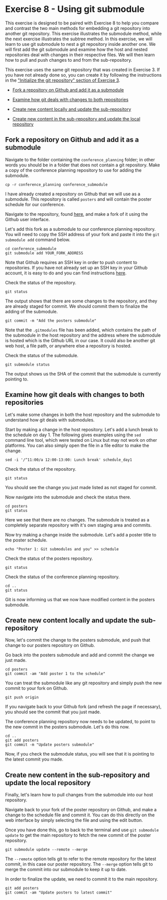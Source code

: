 # Exercise 8 - Using git submodule

This exercise is designed to be paired with Exercise 8 to help you compare and contrast the two main methods for embedding a git repository into another git repository. This exercise illustrates the submodule method, while the next exercise illustrates the subtree method. In this exercise, we will learn to use git submodule to nest a git repository inside another one. We will first add the git submodule and examine how the host and nested repositories deal with changes in their respective files. We will then learn how to pull and push changes to and from the sub-repository.

This exercise uses the same git repository that was created in Exercise 3. If you have not already done so, you can create it by following the instructions in the ["Initialize the git repository" section of Exercise 3](./Exercise_3.md#initialize).

* [Fork a repository on Github and add it as a submodule](#submodule)

* [Examine how git deals with changes to both repositories](#examine)

* [Create new content locally and update the sub-repository](#push)

* [Create new content in the sub-repository and update the local repository](#pull)

## Fork a repository on Github and add it as a submodule <a name="submodule"></a>

Navigate to the folder containing the `conference_planning` folder; in other words you should be in a folder that does not contain a git repository. Make a copy of the conference planning repository to use for adding the submodule.

```plaintext
cp -r conference_planning conference_submodule
```

I have already created a repository on Github that we will use as a submodule. This repository is called `posters` and will contain the poster schedule for our conference.

Navigate to the repository, found [here](https://github.com/kosterried/posters), and make a fork of it using the Github user interface.

Let's add this fork as a submodule to our conference planning repository. You will need to copy the SSH address of your fork and paste it into the `git submodule add` command below.

```plaintext
cd conference_submodule
git submodule add YOUR_FORK_ADDRESS
```

Note that Github requires an SSH key in order to push content to repositories. If you have not already set up an SSH key in your Github account, it is easy to do and you can find instructions [here](https://docs.github.com/en/authentication/connecting-to-github-with-ssh/adding-a-new-ssh-key-to-your-github-account).

Check the status of the repository.

```plaintext
git status
```

The output shows that there are some changes to the repository, and they are already staged for commit. We should commit them to finalize the adding of the submodule.

```plaintext
git commit -m "Add the posters submodule"
```

Note that the `.gitmodules` file has been added, which contains the path of the submodule in the host repository and the address where the submodule is hosted which is the Github URL in our case. It could also be another git web host, a file path, or anywhere else a repository is hosted.

Check the status of the submodule.

```plaintext
git submodule status
```

The output shows us the SHA of the commit that the submodule is currently pointing to.  

## Examine how git deals with changes to both repositories <a name="examine"></a>

Let's make some changes in both the host repository and the submodule to understand how git deals with submodules.  

Start by making a change in the host repository. Let's add a lunch break to the schedule on day 1. The following gives examples using the `sed` command line tool, which were tested on Linux but may not work on other platforms. You can also simply open the file in a file editor to make the change.


```plaintext
sed -i '/^11:00/a 12:00-13:00: Lunch break' schedule_day1
```

Check the status of the repository.

```plaintext
git status
```

You should see the change you just made listed as not staged for commit.

Now navigate into the submodule and check the status there.

```plaintext
cd posters
git status
```

Here we see that there are no changes. The submodule is treated as a completely separate repository with it's own staging area and commits.

Now try making a change inside the submodule. Let's add a poster title to the poster schedule.

```plaintext
echo "Poster 1: Git submodules and you" >> schedule
```

Check the status of the posters repository.

```plaintext
git status
```

Check the status of the conference planning repository.

```plaintext
cd ..
git status
```

Git is now informing us that we now have modified content in the posters submodule.  

## Create new content locally and update the sub-repository <a name="push"></a>
Now, let's commit the change to the posters submodule, and push that change to our posters repository on Github.

Go back into the posters submodule and add and commit the change we just made.

```plaintext
cd posters
git commit -am "Add poster 1 to the schedule"
```

You can treat the submodule like any git repository and simply push the new commit to your fork on Github.  

```plaintext
git push origin
```

If you navigate back to your Github fork (and refresh the page if necessary), you should see the commit that you just made.  

The conference planning repository now needs to be updated, to point to the new commit in the posters submodule.  Let's do this now.

```plaintext
cd ..
git add posters
git commit -m "Update posters submodule"
```

Now, if you check the submodule status, you will see that it is pointing to the latest commit you made.

## Create new content in the sub-repository and update the local repository <a name="pull"></a>

Finally, let's learn how to pull changes from the submodule into our host repository.  

Navigate back to your fork of the poster repository on Github, and make a change to the schedule file and commit it. You can do this directly on the web interface by simply selecting the file and using the edit button.

Once you have done this, go to back to the terminal and use `git submodule update` to get the main repository to fetch the new commit of the poster repository.

```plaintext
git submodule update --remote --merge
```

The `--remote` option tells git to refer to the remote repository for the latest commit, in this case our poster repository. The `--merge` option tells git to merge the commit into our submodule to keep it up to date.

In order to finalize the update, we need to commit it to the main repository.

```plaintext
git add posters
git commit -am "Update posters to latest commit"
```
